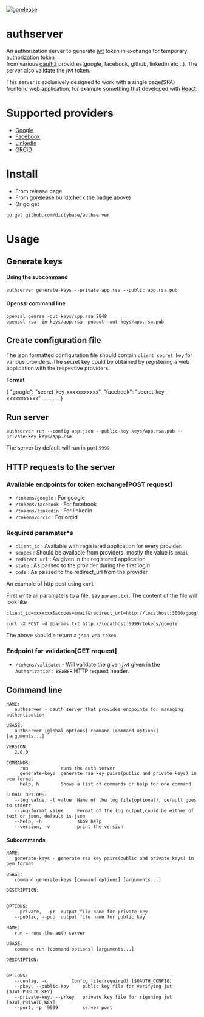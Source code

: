 [![gorelease](https://dn-gorelease.qbox.me/gorelease-download-blue.svg)](https://gobuild.io/dictyBase/authserver/master)

# authserver
An authorization server to generate [jwt](http://jwt.io) token in exchange
for temporary [authorization token](https://tools.ietf.org/html/rfc6749#section-1.4)  
from various [oauth2](http://oauth.net/2/) providres(google, facebook, github, linkedin etc ..).
The server also validate the *jwt* token.

This server is exclusively designed to work with a single page(SPA) frontend web application, for example
something that developed with [React](http://facebook.github.io/react/index.html).

# Supported providers
* [Google](https://developers.google.com/identity/protocols/OAuth2UserAgent)
* [Facebook](https://developers.facebook.com/docs/facebook-login/manually-build-a-login-flow)
* [LinkedIn](https://developer.linkedin.com/docs/oauth2)
* [ORCiD](https://members.orcid.org/api/about-orcid-apis)

# Install
* From release page.
* From gorelease build(check the badge above)
* Or go get

```
go get github.com/dictybase/authserver
```

# Usage
## Generate keys

#### Using the subcommand

```authserver generate-keys --private app.rsa --public app.rsa.pub```

#### Openssl command line

```
openssl genrsa -out keys/app.rsa 2048
openssl rsa -in keys/app.rsa -pubout -out keys/app.rsa.pub 
```

## Create configuration file
The json formatted configuration file should contain `client secret key` for various providers. The secret key
could be obtained by registering a web application with the respective providers.

__Format__

{
    "google": "secret-key-xxxxxxxxxxx",
    "facebook": "secret-key-xxxxxxxxxxx"
    ...........
}


## Run server
```
authserver run --config app.json --public-key keys/app.rsa.pub --private-key keys/app.rsa
```
The server by default will run in port `9999`

## HTTP requests to the server
### Available endpoints for token exchange[POST request]
* `/tokens/google` : For google
* `/tokens/facebook` : For facebook
* `/tokens/linkedin` : For linkedin
* `/tokens/orcid` : For orcid

### Required paramater*s
* `client_id` : Available with registered application for every provider.
* `scopes` : Should be available from providers, mostly the value is `email`
* `redirect_url` : As given in the registered application
* `state` : As passed to the provider during the first login
* `code` : As passed to the redirect_url from the provider

An example of http post using `curl`

First write all paramaters to a file, say `params.txt`. The content of the file will look like
```
client_id=xxxxxxx&scopes=email&redirect_url=http://localhost:3000/google/callback&state=google&code=xxxxxx
```

```
curl -X POST -d @params.txt http://localhost:9999/tokens/google
```
The above should a return a `json web token`.

### Endpoint for validation[GET request]
* `/tokens/validate`: - Will validate the given *jwt* given in the `Authorization: BEARER` HTTP request header.

## Command line
```
NAME:
   authserver - oauth server that provides endpoints for managing authentication

USAGE:
   authserver [global options] command [command options] [arguments...]

VERSION:
   2.0.0

COMMANDS:
     run            runs the auth server
     generate-keys  generate rsa key pairs(public and private keys) in pem format
     help, h        Shows a list of commands or help for one command

GLOBAL OPTIONS:
   --log value, -l value  Name of the log file(optional), default goes to stderr
   --log-format value     Format of the log output,could be either of text or json, default is json
   --help, -h             show help
   --version, -v          print the version

```

#### Subcommands
```
NAME:
   generate-keys - generate rsa key pairs(public and private keys) in pem format

USAGE:
   command generate-keys [command options] [arguments...]

DESCRIPTION:
   

OPTIONS:
   --private, --pr 	output file name for private key
   --public, --pub 	output file name for public key
``` 
```
NAME:
   run - runs the auth server

USAGE:
   command run [command options] [arguments...]

DESCRIPTION:
   

OPTIONS:
   --config, -c 		Config file(required) [$OAUTH_CONFIG]
   --pkey, --public-key 	public key file for verifying jwt [$JWT_PUBLIC_KEY]
   --private-key, --prkey 	private key file for signning jwt [$JWT_PRIVATE_KEY]
   --port, -p '9999'		server port
```

